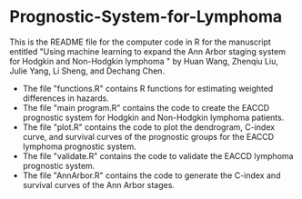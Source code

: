 # Prognostic-System-for-Lymphoma
This is the README file for the computer code in R for the manuscript entitled "Using machine learning to expand the Ann Arbor staging system for Hodgkin and Non-Hodgkin lymphoma " by Huan Wang, Zhenqiu Liu, Julie Yang, Li Sheng, and Dechang Chen.

* The file "functions.R" contains R functions for estimating weighted differences in hazards. 
* The file "main program.R" contains the code to create the EACCD prognostic system for Hodgkin and Non-Hodgkin lymphoma patients. 
* The file "plot.R" contains the code to plot the dendrogram, C-index curve, and survival curves of the prognostic groups for the EACCD lymphoma prognostic system. 
* The file "validate.R" contains the code to validate the EACCD lymphoma prognostic system.
* The file "AnnArbor.R" contains the code to generate the C-index and survival curves of the Ann Arbor stages.
